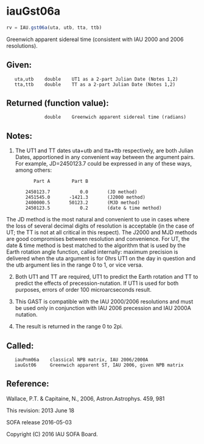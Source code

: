# iauGst06a

```js
rv = IAU.gst06a(uta, utb, tta, ttb)
```

Greenwich apparent sidereal time (consistent with IAU 2000 and 2006
resolutions).

## Given:
```
   uta,utb    double    UT1 as a 2-part Julian Date (Notes 1,2)
   tta,ttb    double    TT as a 2-part Julian Date (Notes 1,2)
```

## Returned (function value):
```
              double    Greenwich apparent sidereal time (radians)
```

## Notes:

1) The UT1 and TT dates uta+utb and tta+ttb respectively, are both
   Julian Dates, apportioned in any convenient way between the
   argument pairs.  For example, JD=2450123.7 could be expressed in
   any of these ways, among others:

```
          Part A        Part B

       2450123.7           0.0       (JD method)
       2451545.0       -1421.3       (J2000 method)
       2400000.5       50123.2       (MJD method)
       2450123.5           0.2       (date & time method)
```

   The JD method is the most natural and convenient to use in
   cases where the loss of several decimal digits of resolution
   is acceptable (in the case of UT;  the TT is not at all critical
   in this respect).  The J2000 and MJD methods are good compromises
   between resolution and convenience.  For UT, the date & time
   method is best matched to the algorithm that is used by the Earth
   rotation angle function, called internally:  maximum precision is
   delivered when the uta argument is for 0hrs UT1 on the day in
   question and the utb argument lies in the range 0 to 1, or vice
   versa.

2) Both UT1 and TT are required, UT1 to predict the Earth rotation
   and TT to predict the effects of precession-nutation.  If UT1 is
   used for both purposes, errors of order 100 microarcseconds
   result.

3) This GAST is compatible with the IAU 2000/2006 resolutions and
   must be used only in conjunction with IAU 2006 precession and
   IAU 2000A nutation.

4) The result is returned in the range 0 to 2pi.

## Called:
```
   iauPnm06a    classical NPB matrix, IAU 2006/2000A
   iauGst06     Greenwich apparent ST, IAU 2006, given NPB matrix
```

## Reference:

   Wallace, P.T. & Capitaine, N., 2006, Astron.Astrophys. 459, 981

This revision:  2013 June 18

SOFA release 2016-05-03

Copyright (C) 2016 IAU SOFA Board.